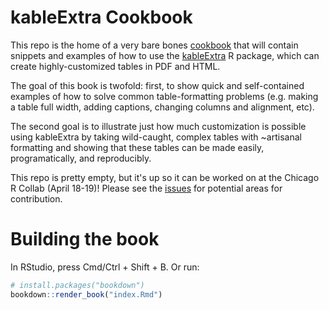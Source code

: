 # kableExtra Cookbook

This repo is the home of a very bare bones [cookbook](https://sharlagelfand.github.io/kableExtra-cookbook/) that will contain snippets and examples of how to use the [kableExtra](https://haozhu233.github.io/kableExtra/) R package, which can create highly-customized tables in PDF and HTML.

The goal of this book is twofold: first, to show quick and self-contained examples of how to solve common table-formatting problems (e.g. making a table full width, adding captions, changing columns and alignment, etc). 

The second goal is to illustrate just how much customization is possible using kableExtra by taking wild-caught, complex tables with ~artisanal formatting and showing that these tables can be made easily, programatically, and reproducibly.

This repo is pretty empty, but it's up so it can be worked on at the Chicago R Collab (April 18-19)! Please see the [issues](https://github.com/sharlagelfand/kableExtra-cookbook/issues) for potential areas for contribution. 

# Building the book

In RStudio, press Cmd/Ctrl + Shift + B. Or run:

```r
# install.packages("bookdown")
bookdown::render_book("index.Rmd")
```
